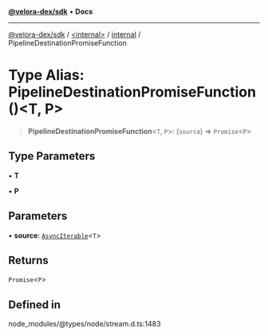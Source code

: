 [**@velora-dex/sdk**](../../../../README.md) • **Docs**

***

[@velora-dex/sdk](../../../../globals.md) / [\<internal\>](../../../README.md) / [internal](../README.md) / PipelineDestinationPromiseFunction

# Type Alias: PipelineDestinationPromiseFunction()\<T, P\>

> **PipelineDestinationPromiseFunction**\<`T`, `P`\>: (`source`) => `Promise`\<`P`\>

## Type Parameters

• **T**

• **P**

## Parameters

• **source**: [`AsyncIterable`](../../../interfaces/AsyncIterable.md)\<`T`\>

## Returns

`Promise`\<`P`\>

## Defined in

node\_modules/@types/node/stream.d.ts:1483
